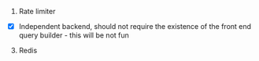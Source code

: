 1. Rate limiter
-[X] Independent backend, should not require the existence of the front end query builder - this will be not fun
3. Redis